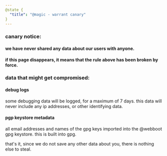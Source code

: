 ```yaml
---
@state {
  "title": "@magic - warrant canary"
}
---
```


<div>

<Bird></Bird>

### canary notice:

#### we have never shared any data about our users with anyone.

**if this page disappears, it means that the rule above has been broken by force.**

### data that might get compromised:

#### debug logs

some debugging data will be logged, for a maximum of 7 days.
this data will never include any ip addresses, or other identifying data.

#### pgp keystore metadata

all email addresses and names of the gpg keys imported into the @webboot gpg keystore.
this is built into gpg.

that's it, since we do not save any other data about you, there is nothing else to steal.

</div>
